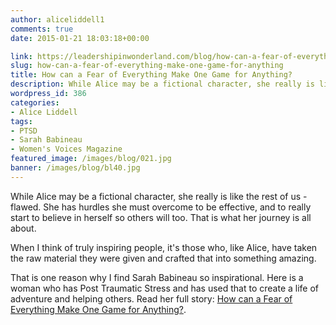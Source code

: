 ```yaml
---
author: aliceliddell1
comments: true
date: 2015-01-21 18:03:18+00:00

link: https://leadershipinwonderland.com/blog/how-can-a-fear-of-everything-make-one-game-for-anything/
slug: how-can-a-fear-of-everything-make-one-game-for-anything
title: How can a Fear of Everything Make One Game for Anything?
description: While Alice may be a fictional character, she really is like the rest of us - flawed.
wordpress_id: 386
categories:
- Alice Liddell
tags:
- PTSD
- Sarah Babineau
- Women's Voices Magazine
featured_image: /images/blog/021.jpg
banner: /images/blog/bl40.jpg
---
```


While Alice may be a fictional character, she really is like the rest of us - flawed. She has hurdles she must overcome to be effective, and to really start to believe in herself so others will too. That is what her journey is all about.

When I think of truly inspiring people, it's those who, like Alice, have taken the raw material they were given and crafted that into something amazing.

That is one reason why I find Sarah Babineau so inspirational. Here is a woman who has Post Traumatic Stress and has used that to create a life of adventure and helping others. Read her full story: [How can a Fear of Everything Make One Game for Anything?](http://www.womensvoicesmagazine.com/2015/01/01/how-can-a-fear-of-everything-make-one-game-for-anything/#.VL_im8H5Jec.wordpress).
